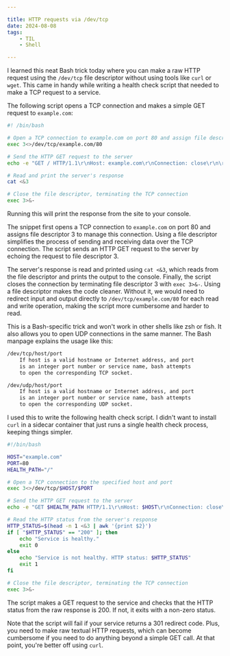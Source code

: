 ```yaml
---

title: HTTP requests via /dev/tcp
date: 2024-08-08
tags:
    - TIL
    - Shell

---
```


I learned this neat Bash trick today where you can make a raw HTTP request using the
`/dev/tcp` file descriptor without using tools like `curl` or `wget`. This came in handy
while writing a health check script that needed to make a TCP request to a service.

The following script opens a TCP connection and makes a simple GET request to `example.com`:

```sh
#! /bin/bash

# Open a TCP connection to example.com on port 80 and assign file descriptor 3
exec 3<>/dev/tcp/example.com/80

# Send the HTTP GET request to the server
echo -e "GET / HTTP/1.1\r\nHost: example.com\r\nConnection: close\r\n\r\n" >&3

# Read and print the server's response
cat <&3

# Close the file descriptor, terminating the TCP connection
exec 3>&-
```

Running this will print the response from the site to your console.

The snippet first opens a TCP connection to `example.com` on port 80 and assigns file
descriptor 3 to manage this connection. Using a file descriptor simplifies the process of
sending and receiving data over the TCP connection. The script sends an HTTP GET request to
the server by echoing the request to file descriptor 3.

The server's response is read and printed using `cat <&3`, which reads from the file
descriptor and prints the output to the console. Finally, the script closes the connection
by terminating file descriptor 3 with `exec 3>&-`. Using a file descriptor makes the code
cleaner. Without it, we would need to redirect input and output directly to
`/dev/tcp/example.com/80` for each read and write operation, making the script more
cumbersome and harder to read.

This is a Bash-specific trick and won't work in other shells like zsh or fish. It also
allows you to open UDP connections in the same manner. The Bash manpage explains the usage
like this:

```txt
/dev/tcp/host/port
    If host is a valid hostname or Internet address, and port
    is an integer port number or service name, bash attempts
    to open the corresponding TCP socket.

/dev/udp/host/port
    If host is a valid hostname or Internet address, and port
    is an integer port number or service name, bash attempts
    to open the corresponding UDP socket.
```

I used this to write the following health check script. I didn't want to install `curl` in a
sidecar container that just runs a single health check process, keeping things simpler.

```sh
#!/bin/bash

HOST="example.com"
PORT=80
HEALTH_PATH="/"

# Open a TCP connection to the specified host and port
exec 3<>/dev/tcp/$HOST/$PORT

# Send the HTTP GET request to the server
echo -e "GET $HEALTH_PATH HTTP/1.1\r\nHost: $HOST\r\nConnection: close\r\n\r\n" >&3

# Read the HTTP status from the server's response
HTTP_STATUS=$(head -n 1 <&3 | awk '{print $2}')
if [ "$HTTP_STATUS" == "200" ]; then
    echo "Service is healthy."
    exit 0
else
    echo "Service is not healthy. HTTP status: $HTTP_STATUS"
    exit 1
fi

# Close the file descriptor, terminating the TCP connection
exec 3>&-
```

The script makes a GET request to the service and checks that the HTTP status from the raw
response is 200. If not, it exits with a non-zero status.

Note that the script will fail if your service returns a 301 redirect code. Plus, you need
to make raw textual HTTP requests, which can become cumbersome if you need to do anything
beyond a simple GET call. At that point, you're better off using `curl`.
